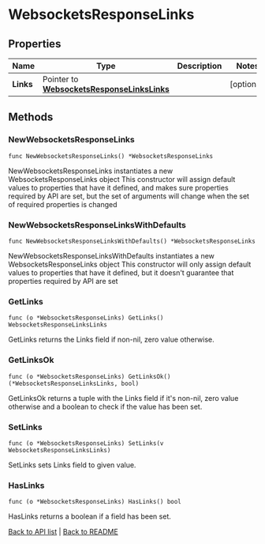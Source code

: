 # WebsocketsResponseLinks

## Properties

Name | Type | Description | Notes
------------ | ------------- | ------------- | -------------
**Links** | Pointer to [**WebsocketsResponseLinksLinks**](WebsocketsResponseLinksLinks.md) |  | [optional] 

## Methods

### NewWebsocketsResponseLinks

`func NewWebsocketsResponseLinks() *WebsocketsResponseLinks`

NewWebsocketsResponseLinks instantiates a new WebsocketsResponseLinks object
This constructor will assign default values to properties that have it defined,
and makes sure properties required by API are set, but the set of arguments
will change when the set of required properties is changed

### NewWebsocketsResponseLinksWithDefaults

`func NewWebsocketsResponseLinksWithDefaults() *WebsocketsResponseLinks`

NewWebsocketsResponseLinksWithDefaults instantiates a new WebsocketsResponseLinks object
This constructor will only assign default values to properties that have it defined,
but it doesn't guarantee that properties required by API are set

### GetLinks

`func (o *WebsocketsResponseLinks) GetLinks() WebsocketsResponseLinksLinks`

GetLinks returns the Links field if non-nil, zero value otherwise.

### GetLinksOk

`func (o *WebsocketsResponseLinks) GetLinksOk() (*WebsocketsResponseLinksLinks, bool)`

GetLinksOk returns a tuple with the Links field if it's non-nil, zero value otherwise
and a boolean to check if the value has been set.

### SetLinks

`func (o *WebsocketsResponseLinks) SetLinks(v WebsocketsResponseLinksLinks)`

SetLinks sets Links field to given value.

### HasLinks

`func (o *WebsocketsResponseLinks) HasLinks() bool`

HasLinks returns a boolean if a field has been set.


[Back to API list](../README.md#documentation-for-api-endpoints) | [Back to README](../README.md)


